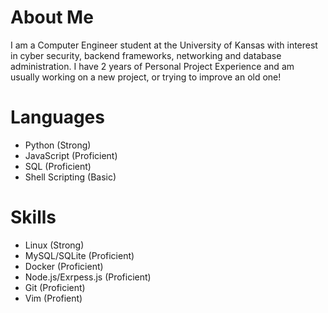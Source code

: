 # About Me
I am a Computer Engineer student at the University of Kansas with interest in cyber security, backend frameworks, networking and database administration. I have 2 years of Personal Project Experience and am usually working on a new project, or trying to improve an old one!

# Languages
- Python (Strong)
- JavaScript (Proficient)
- SQL (Proficient)
- Shell Scripting (Basic)

# Skills
- Linux (Strong)
- MySQL/SQLite (Proficient)
- Docker (Proficient)
- Node.js/Exrpess.js (Proficient)
- Git (Proficient)
- Vim (Profient)
